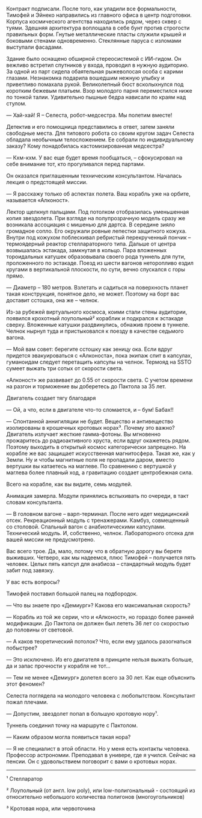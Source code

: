 Контракт подписали. После того, как уладили все формальности, Тимофей и Эйнеко направились из главного офиса в центр подготовки. Корпуса космического агентства находились рядом, через сквер с туями. Здешняя архитектура воплощала в себе бунт против строгости правильных форм. Гнутые металлические пласты служили крышей и боковыми стенами одновременно. Стеклянные паруса с изломами выступали фасадами.

Здание было оснащено обширной стереосистемой с ИИ-гидом. Он вежливо встретил спутников у входа, проводил в нужную аудиторию. За одной из парт сидела обаятельная рыжеволосая особа с карими глазами. Незнакомка подарила вошедшим нежную улыбку и приветливо помахала рукой. Великолепный бюст всколыхнулся под коротким бежевым платьем. Взор молодого парня переместился ниже по тонкой талии. Удивительно пышные бедра нависали по краям над стулом.

— Хай-хай! Я – Селеста, робот-медсестра. Мы полетим вместе!

Детектив и его помощница представились в ответ, затем заняли свободные места. Для типового робота со своим кругом задач Селеста обладала необычным телосложением. Ее собрали по индивидуальному заказу? Кому понадобилась кастомизированная медсестра?

— Кхм-кхм. У вас еще будет время пообщаться, – сфокусировал на себе внимание тот, кто прогуливался перед партами.

Он оказался приглашенным техническим консультантом. Началась лекция о предстоящей миссии.

— Я расскажу только об аспектах полета. Ваш корабль уже на орбите, называется «Алконост».

Лектор щелкнул пальцами. Под потолком отобразилась уменьшенная копия звездолета. При взгляде на полупрозрачную модель сразу же возникала ассоциация с мишенью для дартса. В середине зияло громадное сопло. Его окружали ровные лепестки защитного кожуха. Внутри под кожухом поблескивал ребристый перекрученный пончик – термоядерный реактор стеллараторного типа. Дальше от центра возвышалась эстакада, замкнутая в кольцо. Пара вложенных тороидальных катушек образовывала своего рода туннель для пути, проложенного по эстакаде. Поезд из шести вагонов неторопливо ездил кругами в вертикальной плоскости, по сути, вечно спускался с горы прямо.

— Диаметр – 180 метров. Взлетать и садиться на поверхность планет такая конструкция, понятное дело, не может. Поэтому на борт вас доставит сстошка, она же – челнок.

Из-за рубежей виртуального космоса, коими стали стены аудитории, появился крохотный лоупольный² кораблик и подкрался к эстакаде сверху. Вложенные катушки раздвинулись, обнажив проем в туннеле. Челнок нырнул туда и пристыковался к поезду в качестве седьмого вагона.     

— Мой вам совет: берегите сстошку как зеницу ока. Если вдруг придется эвакуироваться с «Алконоста», пока экипаж спит в капсулах, гуманоидам следует перетащить капсулы на челнок. Термояд на SSTO сумеет выжать три сотых от скорости света. 

«Алконост» же развивает до 0.55 от скорости света. С учетом времени на разгон и торможение вы доберетесь до Пактола за 35 лет.



Двигатель создает тягу благодаря 

— Ой, а что, если в двигателе что-то сломается, и – бум! Бабах!!

— Спонтанной аннигиляции не будет. Вещество и антивещество изолированы в крошечных кротовых норах³. Почему это важно? Двигатель излучает жесткие гамма-фотоны. Вы мгновенно прожаритесь до радиоактивного хруста, если вдруг окажетесь рядом. Поэтому выходить в открытый космос категорически запрещено. На корабле же вас защищает искусственная магнитосфера.  Такая же, как у Земли. Ну и чтобы магнитные поля не пропадали даром, вместо вертушки вы катаетесь на маглеве. По сравнению с вертушкой у маглева более плавный ход, а гравитацию создает центробежная сила. 

Всего на корабле, как вы видите, семь модулей.

Анимация замерла. Модули принялись вспыхивать по очереди, в такт словам консультанта.

— В головном вагоне – варп-терминал. После него идет медицинский отсек. Рекреационный модуль с тренажерами. Камбуз, совмещенный со столовой. Спальный вагон с анабиотическими капсулами. Технический модуль. И, собственно, челнок. Лабораторного отсека для вашей миссии не предусмотрено. 



Вас всего трое. Да, мало, потому что в обратную дорогу вы берете выживших. Четверо, как мы надеемся, плюс Тимофей – получается пять человек. Целых пять капсул для анабиоза – стандартный модуль будет забит под завязку. 

У вас есть вопросы?

Тимофей поставил большой палец на подбородок.

— Что вы знаете про «Демиург»? Какова его максимальная скорость?

— Корабль из той же серии, что и «Алконост», но гораздо более ранней модификации. До Пактола он должен был лететь 36 лет со скоростью до половины от световой. 

— А каков теоретический потолок? Что, если ему удалось разогнаться побыстрее?

— Это исключено. Из его двигателя в принципе нельзя выжать больше, да и запас прочности у корабля не тот...

— Тем не менее «Демиург» долетел всего за 30 лет. Как еще объяснить этот феномен? 

Селеста поглядела на молодого человека с любопытством. Консультант пожал плечами.

— Допустим, звездолет попал в большую кротовую нору¹.

Туннель соединил точку на маршруте с Пактолом.

— Каким образом могла появиться такая нора?

— Я не специалист в этой области. Но у меня есть контакты человека. Профессор астрономии. Преподавал в универе, где я учился. Сейчас на пенсии. Он с удовольствием поговорит с вами о кротовых норах.


---
¹ Стелларатор

² Лоупольный (от англ. low poly), или low-полигональный - состоящий из относительно небольшого количества полигонов (многоугольников)

³ Кротовая нора, или червоточина